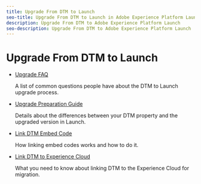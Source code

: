 ```yaml
---
title: Upgrade From DTM to Launch
seo-title: Upgrade From DTM to Launch in Adobe Experience Platform Launch
description: Upgrade From DTM to Adobe Experience Platform Launch
seo-description: Upgrade From DTM to Adobe Experience Platform Launch
---
```


# Upgrade From DTM to Launch

* [Upgrade FAQ](upgrade-faq.md)

  A list of common questions people have about the DTM to Launch upgrade process.

* [Upgrade Preparation Guide](upgrade-preparation-guide.md)

  Details about the differences between your DTM property and the upgraded version in Launch.[​](upgrade-faq.md)

* [Link DTM Embed Code](link-dtm-embed-code.md)

  How linking embed codes works and how to do it.

* [Link DTM to Experience Cloud](link-dtm-to-experience-cloud.md)

  What you need to know about linking DTM to the Experience Cloud for migration.
